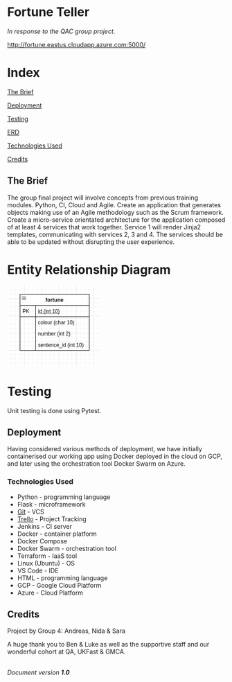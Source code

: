 # Fortune Teller
_In response to the QAC group project._

http://fortune.eastus.cloudapp.azure.com:5000/

# **Index**



[The Brief](#the-brief)

[Deployment](#deployment)

[Testing](#Testing)

[ERD](#entity-relationship-diagram)

[Technologies Used](#technologies-used)

[Credits](#credits)



## **The Brief**

The group final project will involve concepts from previous training modules. Python, CI, Cloud and Agile.
Create an application that generates objects making use of an Agile methodology such as the Scrum framework.
Create a micro-service orientated architecture for the application composed of at least 4 services that work together.
Service 1 will render Jinja2 templates, communicating with services 2, 3 and 4. The services should be able to be updated without disrupting the user experience.


# Entity Relationship Diagram


![ERD](assets/ERD.jpg "ERD with single table")



# **Testing**

Unit testing is done using Pytest.

## **Deployment**

Having considered various methods of deployment, we have initially containerised our working app using Docker deployed in the cloud on GCP, and later using the orchestration tool Docker Swarm on Azure.

### **Technologies Used**


*   Python - programming language
*   Flask - microframework
*   [Git](https://github.com/sarasiraj2009/fortune-teller) - VCS
*   [Trello](https://trello.com/b/a0Y3MSw8) - Project Tracking
*   Jenkins - CI server
*   Docker - container platform
*   Docker Compose
*   Docker Swarm - orchestration tool
*   Terraform - IaaS tool
*   Linux (Ubuntu) - OS
*   VS Code - IDE
*   HTML - programming language
*   GCP - Google Cloud Platform
*   Azure - Cloud Platform



## **Credits**

Project by Group 4: Andreas, Nida & Sara

A huge thank you to Ben & Luke as well as the supportive staff and our wonderful cohort at QA, UKFast & GMCA.

 <em> \
Document version <strong>1.0</strong></em></p>